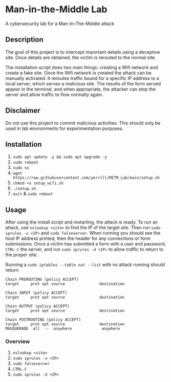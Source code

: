 # Man-in-the-Middle Lab

A cybersecurity lab for a Man-In-The-Middle attack

## Description

The goal of this project is to intercept important details using a deceptive site. Once details are obtained, the victim is rerouted to the normal site.

The installation script does two main things: creating a Wifi network and create a fake site. Once the Wifi network is created the attack can be manually activated. It reroutes traffic bound for a specific IP address to a local server, which serves a malicious site. The results of the form served appear in the terminal, and when appropriate, the attacker can stop the server and allow traffic to flow normally again.

## Disclaimer

Do not use this project to commit malicious activities. This should only be used in lab environments for experimentation purposes.

## Installation

1. `sudo apt update -y && sudo apt upgrade -y`
2. `sudo reboot`
3. `sudo su`
4. `wget https://raw.githubusercontent.com/yerrill/MITM_Lab/main/setup.sh`
5. `chmod +x setup_wifi.sh`
6. `./setup.sh`
7. `exit` & `sudo reboot`

## Usage

After using the install script and restarting, the attack is ready. To run an attack, use `nslookup <site>` to find the IP of the target site. Then run `sudo iprules -u <IP>` and `sudo falseserver`. When running you should see the host IP address printed, then the header for any connections or form submissions. Once a victim has submitted a form with a user and password, `CTRL-C` the server, and run `sudo iprules -d <IP>` to allow traffic to return to the proper site.

Running a `sudo iptables --table nat --list` with no attack running should return:

```Text
Chain PREROUTING (policy ACCEPT)
target     prot opt source               destination

Chain INPUT (policy ACCEPT)
target     prot opt source               destination

Chain OUTPUT (policy ACCEPT)
target     prot opt source               destination

Chain POSTROUTING (policy ACCEPT)
target     prot opt source               destination
MASQUERADE  all  --  anywhere             anywhere
```

### Overview

1. `nslookup <site>`
2. `sudo iprules -u <IP>`
3. `sudo falseserver`
4. `CTRL-C`
5. `sudo iprules -d <IP>`
